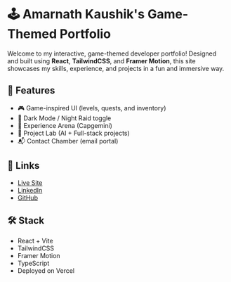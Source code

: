 # 🕹️ Amarnath Kaushik's Game-Themed Portfolio

Welcome to my interactive, game-themed developer portfolio! Designed and built using **React**, **TailwindCSS**, and **Framer Motion**, this site showcases my skills, experience, and projects in a fun and immersive way.

## 🚀 Features

- 🎮 Game-inspired UI (levels, quests, and inventory)
- 🌙 Dark Mode / Night Raid toggle
- 💼 Experience Arena (Capgemini)
- 🧪 Project Lab (AI + Full-stack projects)
- 📬 Contact Chamber (email portal)

## 🔗 Links

- [Live Site](https://your-vercel-url.vercel.app)
- [LinkedIn](https://www.linkedin.com/in/amarnathskaushik/)
- [GitHub](https://github.com/Amarnath001)

## 🛠️ Stack

- React + Vite
- TailwindCSS
- Framer Motion
- TypeScript
- Deployed on Vercel

